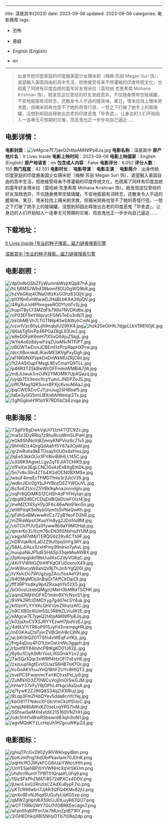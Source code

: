 
---
title: 深居其中(2023)
date: 2023-09-06
updated: 2023-09-06
categories: 电影推荐
tags:
- 恐怖
- 悬疑

- English (English)
- en
---


> 出身传统印度家庭的印度裔美国少女珊米妲（梅根·苏丽 Megan Suri 饰），渴望融入美国自由的高中生活，拒绝接受母亲不停灌输的印度传统文化，也疏离了同样有印度血统的童年好友塔米拉（莫哈纳·克里希南 Mohana Krishnan 饰）。她发现这位曾经的好友渐趋诡异，不仅随身携带空玻璃罐，不安地振振有词碎念，还散发令人不适的腥臭味。某日，塔米拉找上珊米妲求救，但珊米妲再也受不了她的奇怪行径，一怒之下打破了她手上的玻璃罐，没想到却因此释放出古老的印度恶鬼「毕舍遮」，让身边的人们开始陷入一连串无可预期的灾难，而恶鬼也正一步步向自己逼近……

## **电影详情**：

**电影封面**：<img src="https://image.tmdb.org/t/p/w200/eMgcw7E7jqeQ2t4tpAMiNfPp8Jq.jpg" alt="/eMgcw7E7jqeQ2t4tpAMiNfPp8Jq.jpg" title="/eMgcw7E7jqeQ2t4tpAMiNfPp8Jq.jpg">
**电影名称**：深居其中
**原产地片名**：It Lives Inside
**电影上映时间**：2023-09-06
**电影上映国家**：English (English)
**原产地语言**：en
**包含成人内容**：False
**电影评分**：6.052
**评分人数**：155
**热门程度**：42.551
**电影时长**：
**电影导演**：
**电影主演**：
**电影简介**：出身传统印度家庭的印度裔美国少女珊米妲（梅根·苏丽 Megan Suri 饰），渴望融入美国自由的高中生活，拒绝接受母亲不停灌输的印度传统文化，也疏离了同样有印度血统的童年好友塔米拉（莫哈纳·克里希南 Mohana Krishnan 饰）。她发现这位曾经的好友渐趋诡异，不仅随身携带空玻璃罐，不安地振振有词碎念，还散发令人不适的腥臭味。某日，塔米拉找上珊米妲求救，但珊米妲再也受不了她的奇怪行径，一怒之下打破了她手上的玻璃罐，没想到却因此释放出古老的印度恶鬼「毕舍遮」，让身边的人们开始陷入一连串无可预期的灾难，而恶鬼也正一步步向自己逼近……

## **下载地址**：
[It Lives Inside |专业的种子搜索、磁力链接搜索引擎](https://movie.amd794.com:2083/?search=It%20Lives%20Inside&ordering=&mode=match_phrase&page_size=10&page=1)

[深居其中 |专业的种子搜索、磁力链接搜索引擎](https://movie.amd794.com:2083/?search=%E6%B7%B1%E5%B1%85%E5%85%B6%E4%B8%AD&ordering=&mode=match_phrase&page_size=10&page=1)
 

## **电影剧照**：
<img src="https://image.tmdb.org/t/p/original/dp0rdbGSbZTyWumnbWspXQp87hA.jpg" alt="/dp0rdbGSbZTyWumnbWspXQp87hA.jpg" title="/dp0rdbGSbZTyWumnbWspXQp87hA.jpg"><img src="https://image.tmdb.org/t/p/original/hLfj6MSJWbd39bomf8DU0gWQ9b8.jpg" alt="/hLfj6MSJWbd39bomf8DU0gWQ9b8.jpg" title="/hLfj6MSJWbd39bomf8DU0gWQ9b8.jpg"><img src="https://image.tmdb.org/t/p/original/hzVbGKej4ONa0WzKsGOhz63QIjV.jpg" alt="/hzVbGKej4ONa0WzKsGOhz63QIjV.jpg" title="/hzVbGKej4ONa0WzKsGOhz63QIjV.jpg"><img src="https://image.tmdb.org/t/p/original/pIO16n6vhWwwDJHqBLbKAA26pQV.jpg" alt="/pIO16n6vhWwwDJHqBLbKAA26pQV.jpg" title="/pIO16n6vhWwwDJHqBLbKAA26pQV.jpg"><img src="https://image.tmdb.org/t/p/original/4RgXuUsI6PhnrgseRODYtzbTvSj.jpg" alt="/4RgXuUsI6PhnrgseRODYtzbTvSj.jpg" title="/4RgXuUsI6PhnrgseRODYtzbTvSj.jpg"><img src="https://image.tmdb.org/t/p/original/huplTByCf3MZqFb798s7NVDKdbx.jpg" alt="/huplTByCf3MZqFb798s7NVDKdbx.jpg" title="/huplTByCf3MZqFb798s7NVDKdbx.jpg"><img src="https://image.tmdb.org/t/p/original/oP03EF9eYWqvycFGN5TeEo3nN7l.jpg" alt="/oP03EF9eYWqvycFGN5TeEo3nN7l.jpg" title="/oP03EF9eYWqvycFGN5TeEo3nN7l.jpg"><img src="https://image.tmdb.org/t/p/original/zkGhMEVh7LTGTN8p65eSAWyhCmN.jpg" alt="/zkGhMEVh7LTGTN8p65eSAWyhCmN.jpg" title="/zkGhMEVh7LTGTN8p65eSAWyhCmN.jpg"><img src="https://image.tmdb.org/t/p/original/vzvrIVzc90yLijh9nqbjtU29XK4.jpg" alt="/vzvrIVzc90yLijh9nqbjtU29XK4.jpg" title="/vzvrIVzc90yLijh9nqbjtU29XK4.jpg"><img src="https://image.tmdb.org/t/p/original/hzk20eGtHfc7dgpLLkV1981t0jK.jpg" alt="/hzk20eGtHfc7dgpLLkV1981t0jK.jpg" title="/hzk20eGtHfc7dgpLLkV1981t0jK.jpg"><img src="https://image.tmdb.org/t/p/original/ljl6skTg5IvPp46POaZ6gL93Ue2.jpg" alt="/ljl6skTg5IvPp46POaZ6gL93Ue2.jpg" title="/ljl6skTg5IvPp46POaZ6gL93Ue2.jpg"><img src="https://image.tmdb.org/t/p/original/eBeD0FpK6mH7IXSxQ6AjuZSkjjL.jpg" alt="/eBeD0FpK6mH7IXSxQ6AjuZSkjjL.jpg" title="/eBeD0FpK6mH7IXSxQ6AjuZSkjjL.jpg"><img src="https://image.tmdb.org/t/p/original/lkYeAo6z8dywPzqZUoANvNTFIPT.jpg" alt="/lkYeAo6z8dywPzqZUoANvNTFIPT.jpg" title="/lkYeAo6z8dywPzqZUoANvNTFIPT.jpg"><img src="https://image.tmdb.org/t/p/original/zBGWTwDvnJCBEmHzPcpRapHXPrw.jpg" alt="/zBGWTwDvnJCBEmHzPcpRapHXPrw.jpg" title="/zBGWTwDvnJCBEmHzPcpRapHXPrw.jpg"><img src="https://image.tmdb.org/t/p/original/dccXBornkdLlKavMESKVgPxyDgh.jpg" alt="/dccXBornkdLlKavMESKVgPxyDgh.jpg" title="/dccXBornkdLlKavMESKVgPxyDgh.jpg"><img src="https://image.tmdb.org/t/p/original/aFNKbNXPjipkDeDnWkMUZRjC8il.jpg" alt="/aFNKbNXPjipkDeDnWkMUZRjC8il.jpg" title="/aFNKbNXPjipkDeDnWkMUZRjC8il.jpg"><img src="https://image.tmdb.org/t/p/original/1tZAA5I0upFMsgL9EvCmaYQ9TLL.jpg" alt="/1tZAA5I0upFMsgL9EvCmaYQ9TLL.jpg" title="/1tZAA5I0upFMsgL9EvCmaYQ9TLL.jpg"><img src="https://image.tmdb.org/t/p/original/p46R3T2SkBwWcDFFnmoWMBiA7jW.jpg" alt="/p46R3T2SkBwWcDFFnmoWMBiA7jW.jpg" title="/p46R3T2SkBwWcDFFnmoWMBiA7jW.jpg"><img src="https://image.tmdb.org/t/p/original/m6JUwuk1rsOJN2YMOMR7UpXQazq.jpg" alt="/m6JUwuk1rsOJN2YMOMR7UpXQazq.jpg" title="/m6JUwuk1rsOJN2YMOMR7UpXQazq.jpg"><img src="https://image.tmdb.org/t/p/original/uyqb7DUIsmcYcyYuavLJNDPZoJS.jpg" alt="/uyqb7DUIsmcYcyYuavLJNDPZoJS.jpg" title="/uyqb7DUIsmcYcyYuavLJNDPZoJS.jpg"><img src="https://image.tmdb.org/t/p/original/ofR7Mag1QKSuvx8PXjc6vsuMAaJ.jpg" alt="/ofR7Mag1QKSuvx8PXjc6vsuMAaJ.jpg" title="/ofR7Mag1QKSuvx8PXjc6vsuMAaJ.jpg"><img src="https://image.tmdb.org/t/p/original/pqCWE9ZrcCJTjzvJug25HBbaf5.jpg" alt="/pqCWE9ZrcCJTjzvJug25HBbaf5.jpg" title="/pqCWE9ZrcCJTjzvJug25HBbaf5.jpg"><img src="https://image.tmdb.org/t/p/original/laEe3yliIG5miU8Xn8AlWemp3Tx.jpg" alt="/laEe3yliIG5miU8Xn8AlWemp3Tx.jpg" title="/laEe3yliIG5miU8Xn8AlWemp3Tx.jpg"><img src="https://image.tmdb.org/t/p/original/2gfIGgbxH1R1oYR7RD5bCbEzvga.jpg" alt="/2gfIGgbxH1R1oYR7RD5bCbEzvga.jpg" title="/2gfIGgbxH1R1oYR7RD5bCbEzvga.jpg">

## **电影海报**：
<img src="https://image.tmdb.org/t/p/original/73gIfV8gDwkVgUrFDzt4TfZC9Zc.jpg" alt="/73gIfV8gDwkVgUrFDzt4TfZC9Zc.jpg" title="/73gIfV8gDwkVgUrFDzt4TfZC9Zc.jpg"><img src="https://image.tmdb.org/t/p/original/ma5z3DyRRlq7z8huRcisWmSUPaH.jpg" alt="/ma5z3DyRRlq7z8huRcisWmSUPaH.jpg" title="/ma5z3DyRRlq7z8huRcisWmSUPaH.jpg"><img src="https://image.tmdb.org/t/p/original/eGk8SNNoVj82mnyKNPVoz6c71v5.jpg" alt="/eGk8SNNoVj82mnyKNPVoz6c71v5.jpg" title="/eGk8SNNoVj82mnyKNPVoz6c71v5.jpg"><img src="https://image.tmdb.org/t/p/original/9hfn6Dz4QrgQdAafrf5Y87a3CpW.jpg" alt="/9hfn6Dz4QrgQdAafrf5Y87a3CpW.jpg" title="/9hfn6Dz4QrgQdAafrf5Y87a3CpW.jpg"><img src="https://image.tmdb.org/t/p/original/gr2niRohs9kETGsayh0U0x4aYms.jpg" alt="/gr2niRohs9kETGsayh0U0x4aYms.jpg" title="/gr2niRohs9kETGsayh0U0x4aYms.jpg"><img src="https://image.tmdb.org/t/p/original/lqEe53kkOUo3FV8lviB8HLLf45C.jpg" alt="/lqEe53kkOUo3FV8lviB8HLLf45C.jpg" title="/lqEe53kkOUo3FV8lviB8HLLf45C.jpg"><img src="https://image.tmdb.org/t/p/original/u3S6K9AgseLLgyZqTEJIATCHIK9.jpg" alt="/u3S6K9AgseLLgyZqTEJIATCHIK9.jpg" title="/u3S6K9AgseLLgyZqTEJIATCHIK9.jpg"><img src="https://image.tmdb.org/t/p/original/zfFeXw3EgLCNCI0vAzEx8XgEmDk.jpg" alt="/zfFeXw3EgLCNCI0vAzEx8XgEmDk.jpg" title="/zfFeXw3EgLCNCI0vAzEx8XgEmDk.jpg"><img src="https://image.tmdb.org/t/p/original/5n7v8v3lIn4ZTb4XGdOCN0BXMSe.jpg" alt="/5n7v8v3lIn4ZTb4XGdOCN0BXMSe.jpg" title="/5n7v8v3lIn4ZTb4XGdOCN0BXMSe.jpg"><img src="https://image.tmdb.org/t/p/original/weuF4meEcTFMDTfnIe3r2JicV35.jpg" alt="/weuF4meEcTFMDTfnIe3r2JicV35.jpg" title="/weuF4meEcTFMDTfnIe3r2JicV35.jpg"><img src="https://image.tmdb.org/t/p/original/wdbrJIDc0gYbJHVBozDEZYWGuVL.jpg" alt="/wdbrJIDc0gYbJHVBozDEZYWGuVL.jpg" title="/wdbrJIDc0gYbJHVBozDEZYWGuVL.jpg"><img src="https://image.tmdb.org/t/p/original/6c5oEZUccZSVBk9qAnaJnnvdgIv.jpg" alt="/6c5oEZUccZSVBk9qAnaJnnvdgIv.jpg" title="/6c5oEZUccZSVBk9qAnaJnnvdgIv.jpg"><img src="https://image.tmdb.org/t/p/original/oqFr8QDiMKS1ZCHSh4dFYFHyIqn.jpg" alt="/oqFr8QDiMKS1ZCHSh4dFYFHyIqn.jpg" title="/oqFr8QDiMKS1ZCHSh4dFYFHyIqn.jpg"><img src="https://image.tmdb.org/t/p/original/dpgI82d8CrCDqDdBQeDUeFOIzI4.jpg" alt="/dpgI82d8CrCDqDdBQeDUeFOIzI4.jpg" title="/dpgI82d8CrCDqDdBQeDUeFOIzI4.jpg"><img src="https://image.tmdb.org/t/p/original/meMZCf4SyH7p3F6c46wNn91enSn.jpg" alt="/meMZCf4SyH7p3F6c46wNn91enSn.jpg" title="/meMZCf4SyH7p3F6c46wNn91enSn.jpg"><img src="https://image.tmdb.org/t/p/original/etWFttqK5eNyb0Iym1s5VNeQwKh.jpg" alt="/etWFttqK5eNyb0Iym1s5VNeQwKh.jpg" title="/etWFttqK5eNyb0Iym1s5VNeQwKh.jpg"><img src="https://image.tmdb.org/t/p/original/pFdhSxBMvwwAVCz7ZyBYeoFD2hR.jpg" alt="/pFdhSxBMvwwAVCz7ZyBYeoFD2hR.jpg" title="/pFdhSxBMvwwAVCz7ZyBYeoFD2hR.jpg"><img src="https://image.tmdb.org/t/p/original/mZRiaWpstOKsoYm8yg2JDo5lsBM.jpg" alt="/mZRiaWpstOKsoYm8yg2JDo5lsBM.jpg" title="/mZRiaWpstOKsoYm8yg2JDo5lsBM.jpg"><img src="https://image.tmdb.org/t/p/original/cbTCIcPUUSz0fyww8b9aY9MOHqt.jpg" alt="/cbTCIcPUUSz0fyww8b9aY9MOHqt.jpg" title="/cbTCIcPUUSz0fyww8b9aY9MOHqt.jpg"><img src="https://image.tmdb.org/t/p/original/qmsrKo3UXcm76cEN39SNxhsdYUM.jpg" alt="/qmsrKo3UXcm76cEN39SNxhsdYUM.jpg" title="/qmsrKo3UXcm76cEN39SNxhsdYUM.jpg"><img src="https://image.tmdb.org/t/p/original/xagjxM7dMjITERQG6z2Rv8CTh9F.jpg" alt="/xagjxM7dMjITERQG6z2Rv8CTh9F.jpg" title="/xagjxM7dMjITERQG6z2Rv8CTh9F.jpg"><img src="https://image.tmdb.org/t/p/original/nDRVqkRctLaDZZ9lJ0pqShFg3RY.jpg" alt="/nDRVqkRctLaDZZ9lJ0pqShFg3RY.jpg" title="/nDRVqkRctLaDZZ9lJ0pqShFg3RY.jpg"><img src="https://image.tmdb.org/t/p/original/58ALJtALs1UxHPmy99nkxo7yAsL.jpg" alt="/58ALJtALs1UxHPmy99nkxo7yAsL.jpg" title="/58ALJtALs1UxHPmy99nkxo7yAsL.jpg"><img src="https://image.tmdb.org/t/p/original/nuupaNkJPSdESHASp33qeMwAWBX.jpg" alt="/nuupaNkJPSdESHASp33qeMwAWBX.jpg" title="/nuupaNkJPSdESHASp33qeMwAWBX.jpg"><img src="https://image.tmdb.org/t/p/original/jfpKmpgldd1BbUudXsCZdyVG8qC.jpg" alt="/jfpKmpgldd1BbUudXsCZdyVG8qC.jpg" title="/jfpKmpgldd1BbUudXsCZdyVG8qC.jpg"><img src="https://image.tmdb.org/t/p/original/4KrFVW6IOZtHHFKdOFU0oxnvX49.jpg" alt="/4KrFVW6IOZtHHFKdOFU0oxnvX49.jpg" title="/4KrFVW6IOZtHHFKdOFU0oxnvX49.jpg"><img src="https://image.tmdb.org/t/p/original/mW8IvcuW4ahQVBj7hJm1rYgQ00l.jpg" alt="/mW8IvcuW4ahQVBj7hJm1rYgQ00l.jpg" title="/mW8IvcuW4ahQVBj7hJm1rYgQ00l.jpg"><img src="https://image.tmdb.org/t/p/original/iVXsIcDo7WUgzygZAoJ1osAeYjH.jpg" alt="/iVXsIcDo7WUgzygZAoJ1osAeYjH.jpg" title="/iVXsIcDo7WUgzygZAoJ1osAeYjH.jpg"><img src="https://image.tmdb.org/t/p/original/94DMqMDlj3nBqiDiTAffCkOarDI.jpg" alt="/94DMqMDlj3nBqiDiTAffCkOarDI.jpg" title="/94DMqMDlj3nBqiDiTAffCkOarDI.jpg"><img src="https://image.tmdb.org/t/p/original/fff3BPYsdlky9pdZRxaqhYs02X5.jpg" alt="/fff3BPYsdlky9pdZRxaqhYs02X5.jpg" title="/fff3BPYsdlky9pdZRxaqhYs02X5.jpg"><img src="https://image.tmdb.org/t/p/original/bOGozUzebQMgzUMeH3bMRdTSCHK.jpg" alt="/bOGozUzebQMgzUMeH3bMRdTSCHK.jpg" title="/bOGozUzebQMgzUMeH3bMRdTSCHK.jpg"><img src="https://image.tmdb.org/t/p/original/aqmlDMjHhDFXD1mitn9XYcNsvS1.jpg" alt="/aqmlDMjHhDFXD1mitn9XYcNsvS1.jpg" title="/aqmlDMjHhDFXD1mitn9XYcNsvS1.jpg"><img src="https://image.tmdb.org/t/p/original/8VPk2RfcIDMDYyg7gdd7ecSY4uk.jpg" alt="/8VPk2RfcIDMDYyg7gdd7ecSY4uk.jpg" title="/8VPk2RfcIDMDYyg7gdd7ecSY4uk.jpg"><img src="https://image.tmdb.org/t/p/original/kf0znYLYYXKcQhVVjmZRnzizAfC.jpg" alt="/kf0znYLYYXKcQhVVjmZRnzizAfC.jpg" title="/kf0znYLYYXKcQhVVjmZRnzizAfC.jpg"><img src="https://image.tmdb.org/t/p/original/o9CXB0z4IUm5SL5R8ttZLViuW2E.jpg" alt="/o9CXB0z4IUm5SL5R8ttZLViuW2E.jpg" title="/o9CXB0z4IUm5SL5R8ttZLViuW2E.jpg"><img src="https://image.tmdb.org/t/p/original/eMgcw7E7jqeQ2t4tpAMiNfPp8Jq.jpg" alt="/eMgcw7E7jqeQ2t4tpAMiNfPp8Jq.jpg" title="/eMgcw7E7jqeQ2t4tpAMiNfPp8Jq.jpg"><img src="https://image.tmdb.org/t/p/original/k02jaXoCVXSJRYYEzwH7jbdVzEJ.jpg" alt="/k02jaXoCVXSJRYYEzwH7jbdVzEJ.jpg" title="/k02jaXoCVXSJRYYEzwH7jbdVzEJ.jpg"><img src="https://image.tmdb.org/t/p/original/4d6LVYiTR6oP915JyFd3vwmpgHR.jpg" alt="/4d6LVYiTR6oP915JyFd3vwmpgHR.jpg" title="/4d6LVYiTR6oP915JyFd3vwmpgHR.jpg"><img src="https://image.tmdb.org/t/p/original/mEGKAuCtsTjivrZVBl3mh9cCjhN.jpg" alt="/mEGKAuCtsTjivrZVBl3mh9cCjhN.jpg" title="/mEGKAuCtsTjivrZVBl3mh9cCjhN.jpg"><img src="https://image.tmdb.org/t/p/original/aLbKI3tQZGT7Sfn4vWEqFJrfKjL.jpg" alt="/aLbKI3tQZGT7Sfn4vWEqFJrfKjL.jpg" title="/aLbKI3tQZGT7Sfn4vWEqFJrfKjL.jpg"><img src="https://image.tmdb.org/t/p/original/fng4qDoy4FO1LtixOaUnWo3ggph.jpg" alt="/fng4qDoy4FO1LtixOaUnWo3ggph.jpg" title="/fng4qDoy4FO1LtixOaUnWo3ggph.jpg"><img src="https://image.tmdb.org/t/p/original/rfpxlf8Y84mhcP8tKgKD01J62jL.jpg" alt="/rfpxlf8Y84mhcP8tKgKD01J62jL.jpg" title="/rfpxlf8Y84mhcP8tKgKD01J62jL.jpg"><img src="https://image.tmdb.org/t/p/original/6y6u1CiyAStRrYooLiXG5mkYzv2.jpg" alt="/6y6u1CiyAStRrYooLiXG5mkYzv2.jpg" title="/6y6u1CiyAStRrYooLiXG5mkYzv2.jpg"><img src="https://image.tmdb.org/t/p/original/7wSQz1Qqr3xWRff4HzOFI7xEyH6.jpg" alt="/7wSQz1Qqr3xWRff4HzOFI7xEyH6.jpg" title="/7wSQz1Qqr3xWRff4HzOFI7xEyH6.jpg"><img src="https://image.tmdb.org/t/p/original/zxouupf4gtEvVOUazS6HB7oK7Or.jpg" alt="/zxouupf4gtEvVOUazS6HB7oK7Or.jpg" title="/zxouupf4gtEvVOUazS6HB7oK7Or.jpg"><img src="https://image.tmdb.org/t/p/original/ncGoAKVhuuYnQ1BhFZUYc8HIQT2.jpg" alt="/ncGoAKVhuuYnQ1BhFZUYc8HIQT2.jpg" title="/ncGoAKVhuuYnQ1BhFZUYc8HIQT2.jpg"><img src="https://image.tmdb.org/t/p/original/svePCSFwqnmcYxrtKChxsPxLjy8.jpg" alt="/svePCSFwqnmcYxrtKChxsPxLjy8.jpg" title="/svePCSFwqnmcYxrtKChxsPxLjy8.jpg"><img src="https://image.tmdb.org/t/p/original/ZuMNXD3Z70WCuVojjImOISwGJM.jpg" alt="/ZuMNXD3Z70WCuVojjImOISwGJM.jpg" title="/ZuMNXD3Z70WCuVojjImOISwGJM.jpg"><img src="https://image.tmdb.org/t/p/original/nHwY37VFyYBjOPhL4fkgclAsQoA.jpg" alt="/nHwY37VFyYBjOPhL4fkgclAsQoA.jpg" title="/nHwY37VFyYBjOPhL4fkgclAsQoA.jpg"><img src="https://image.tmdb.org/t/p/original/q7tywK2ZJ9IIQ8S34qZlXXRlujI.jpg" alt="/q7tywK2ZJ9IIQ8S34qZlXXRlujI.jpg" title="/q7tywK2ZJ9IIQ8S34qZlXXRlujI.jpg"><img src="https://image.tmdb.org/t/p/original/9Lqp3FmZHibDYev5dda8cnYcYej.jpg" alt="/9Lqp3FmZHibDYev5dda8cnYcYej.jpg" title="/9Lqp3FmZHibDYev5dda8cnYcYej.jpg"><img src="https://image.tmdb.org/t/p/original/kbO81TFNdocXFGIcVmCkzlfSUcC.jpg" alt="/kbO81TFNdocXFGIcVmCkzlfSUcC.jpg" title="/kbO81TFNdocXFGIcVmCkzlfSUcC.jpg"><img src="https://image.tmdb.org/t/p/original/whpjNI8liAWxKZ0seLvqYR57lvM.jpg" alt="/whpjNI8liAWxKZ0seLvqYR57lvM.jpg" title="/whpjNI8liAWxKZ0seLvqYR57lvM.jpg"><img src="https://image.tmdb.org/t/p/original/5SfnwiSeMXt4xtdX21S160VNZHH.jpg" alt="/5SfnwiSeMXt4xtdX21S160VNZHH.jpg" title="/5SfnwiSeMXt4xtdX21S160VNZHH.jpg"><img src="https://image.tmdb.org/t/p/original/odc5hH1xBtwRSbswrdB3qh3ioN1.jpg" alt="/odc5hH1xBtwRSbswrdB3qh3ioN1.jpg" title="/odc5hH1xBtwRSbswrdB3qh3ioN1.jpg"><img src="https://image.tmdb.org/t/p/original/agvMQdKYzLcHqlJh1H7gcuWKpZd.jpg" alt="/agvMQdKYzLcHqlJh1H7gcuWKpZd.jpg" title="/agvMQdKYzLcHqlJh1H7gcuWKpZd.jpg">

## **电影图标**：
<img src="https://image.tmdb.org/t/p/original/ghiqTPcGv2902yIRVWkIxpyiBim.png" alt="/ghiqTPcGv2902yIRVWkIxpyiBim.png" title="/ghiqTPcGv2902yIRVWkIxpyiBim.png"><img src="https://image.tmdb.org/t/p/original/boKJmPng1XdObiPkavIam70JDnK.png" alt="/boKJmPng1XdObiPkavIam70JDnK.png" title="/boKJmPng1XdObiPkavIam70JDnK.png"><img src="https://image.tmdb.org/t/p/original/oqHlcffOJWykFCG8iUaiYWtcUHH.png" alt="/oqHlcffOJWykFCG8iUaiYWtcUHH.png" title="/oqHlcffOJWykFCG8iUaiYWtcUHH.png"><img src="https://image.tmdb.org/t/p/original/lJnYESjehBPj5YVWNHcXqVrSKUm.png" alt="/lJnYESjehBPj5YVWNHcXqVrSKUm.png" title="/lJnYESjehBPj5YVWNHcXqVrSKUm.png"><img src="https://image.tmdb.org/t/p/original/vhdVrIRumYTPBT31QraaIfL0Fq9.png" alt="/vhdVrIRumYTPBT31QraaIfL0Fq9.png" title="/vhdVrIRumYTPBT31QraaIfL0Fq9.png"><img src="https://image.tmdb.org/t/p/original/1SIzSFkPhZMATi8572dPXCx4DDV.png" alt="/1SIzSFkPhZMATi8572dPXCx4DDV.png" title="/1SIzSFkPhZMATi8572dPXCx4DDV.png"><img src="https://image.tmdb.org/t/p/original/jUwnLksG2RnzlsCZAdXu6ypF7lo.png" alt="/jUwnLksG2RnzlsCZAdXu6ypF7lo.png" title="/jUwnLksG2RnzlsCZAdXu6ypF7lo.png"><img src="https://image.tmdb.org/t/p/original/yKTcR96wbn7JjAR3QFQ4KMx82jU.png" alt="/yKTcR96wbn7JjAR3QFQ4KMx82jU.png" title="/yKTcR96wbn7JjAR3QFQ4KMx82jU.png"><img src="https://image.tmdb.org/t/p/original/qnXo9EvNJ6qd5UGufyIJijKG5zp.png" alt="/qnXo9EvNJ6qd5UGufyIJijKG5zp.png" title="/qnXo9EvNJ6qd5UGufyIJijKG5zp.png"><img src="https://image.tmdb.org/t/p/original/qMWZgHphl6X59zUJEtLuyR67QO7.png" alt="/qMWZgHphl6X59zUJEtLuyR67QO7.png" title="/qMWZgHphl6X59zUJEtLuyR67QO7.png"><img src="https://image.tmdb.org/t/p/original/wOTTRRkQWY7GU7ifOBRKEecdgn7.png" alt="/wOTTRRkQWY7GU7ifOBRKEecdgn7.png" title="/wOTTRRkQWY7GU7ifOBRKEecdgn7.png"><img src="https://image.tmdb.org/t/p/original/aFph5fq8IPFm7Jk7MUnZptB71RY.png" alt="/aFph5fq8IPFm7Jk7MUnZptB71RY.png" title="/aFph5fq8IPFm7Jk7MUnZptB71RY.png"><img src="https://image.tmdb.org/t/p/original/2iGHEDhkqXBlSNHyDTb7t08q2dp.png" alt="/2iGHEDhkqXBlSNHyDTb7t08q2dp.png" title="/2iGHEDhkqXBlSNHyDTb7t08q2dp.png">

